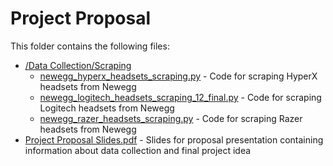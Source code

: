 # Project Proposal
This folder contains the following files:
- [/Data Collection/Scraping](https://github.com/hoangchb/STAT-418-Final-Project/tree/main/Project%20Proposal/Data%20Collection/Scraping)
    - [newegg_hyperx_headsets_scraping.py](https://github.com/hoangchb/STAT-418-Final-Project/blob/main/Project%20Proposal/Data%20Collection/Scraping/newegg_hyperx_headsets_scraping.py) - Code for scraping HyperX headsets from Newegg
    - [newegg_logitech_headsets_scraping_12_final.py](https://github.com/hoangchb/STAT-418-Final-Project/blob/main/Project%20Proposal/Data%20Collection/Scraping/newegg_logitech_headsets_scraping_12_final.py) - Code for scraping Logitech headsets from Newegg
    - [newegg_razer_headsets_scraping.py](https://github.com/hoangchb/STAT-418-Final-Project/blob/main/Project%20Proposal/Data%20Collection/Scraping/newegg_razer_headsets_scraping.py) - Code for scraping Razer headsets from Newegg
- [Project Proposal Slides.pdf](https://github.com/hoangchb/STAT-418-Final-Project/blob/main/Project%20Proposal/Project%20Proposal%20Slides.pdf) - Slides for proposal presentation containing information about data collection and final project idea
